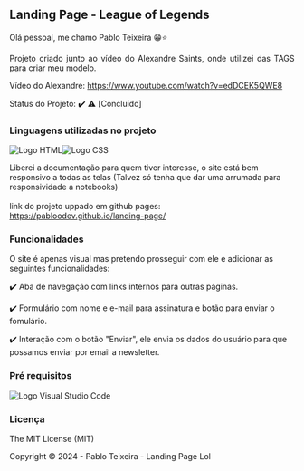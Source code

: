 ## Landing Page - League of Legends
Olá pessoal, me chamo Pablo Teixeira 😁⭐

<p align="justify"> Projeto criado junto ao vídeo do Alexandre Saints, onde utilizei das TAGS para criar meu modelo. </p>

Vídeo do Alexandre: https://www.youtube.com/watch?v=edDCEK5QWE8

Status do Projeto: ✔️ ⚠️ [Concluído]

<h3>Linguagens utilizadas no projeto</h3>

<img src='https://img.shields.io/badge/HTML5-E34F26?style=for-the-badge&logo=html5&logoColor=white' alt='Logo HTML'></img><img src='https://img.shields.io/badge/CSS3-1572B6?style=for-the-badge&logo=css3&logoColor=white' alt='Logo CSS'></img>

Liberei a documentação para quem tiver interesse, o site está bem responsivo a todas as telas (Talvez só tenha que dar uma arrumada para responsividade a notebooks)
<br><br>
link do projeto uppado em github pages: https://pabloodev.github.io/landing-page/



<h3>Funcionalidades</h3>

O site é apenas visual mas pretendo prosseguir com ele e adicionar as seguintes funcionalidades:

✔️ Aba de navegação com links internos para outras páginas.

✔️ Formulário com nome e e-mail para assinatura e botão para enviar o fomulário.

✔️ Interação com o botão "Enviar", ele envia os dados do usuário para que possamos enviar por email a newsletter.

<h3>Pré requisitos</h3>

<img src='https://img.shields.io/badge/Visual_Studio_Code-0078D4?style=for-the-badge&logo=visual%20studio%20code&logoColor=white' alt='Logo Visual Studio Code'></img>

<h3>Licença</h3>

The MIT License (MIT)

Copyright ©️ 2024 - Pablo Teixeira - Landing Page Lol